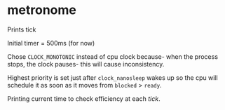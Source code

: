 # metronome
Prints tick

Initial timer = 500ms (for now)

Chose `CLOCK_MONOTONIC` instead of cpu clock because- when the process stops, the clock pauses- this will cause inconsistency.

Highest priority is set just after `clock_nanosleep` wakes up so the cpu will schedule it as soon as it moves from `blocked` > `ready`.

Printing current time to check efficiency at each _tick_.
